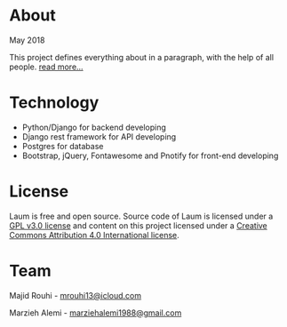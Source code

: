 # About
May 2018

This project defines everything about in a paragraph, with the help of all people. [read more...][1]

# Technology
* Python/Django for backend developing
* Django rest framework for API developing
* Postgres for database
* Bootstrap, jQuery, Fontawesome and Pnotify for front-end developing

# License
Laum is free and open source. Source code of Laum is licensed under a [GPL v3.0 license][2] and content on this project licensed under a [Creative Commons Attribution 4.0 International license][3].

# Team
Majid Rouhi - mrouhi13@icloud.com

Marzieh Alemi - marziehalemi1988@gmail.com

[1]: https://laum.ir/laum
[2]: https://www.gnu.org/licenses/gpl-3.0.en.html
[3]: https://creativecommons.org/licenses/by/4.0/
